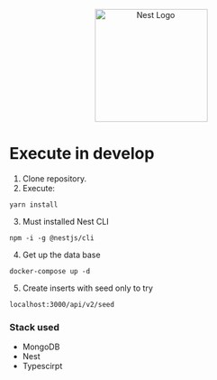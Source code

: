 <p align="center">
  <a href="http://nestjs.com/" target="blank"><img src="https://nestjs.com/img/logo-small.svg" width="200" alt="Nest Logo" /></a>
</p>

# Execute in develop
1. Clone repository.
2. Execute:
```
yarn install
```
3. Must installed Nest CLI  
```
npm -i -g @nestjs/cli
```

4. Get up the data base
```
docker-compose up -d
```

5. Create inserts with seed only to try 
```
localhost:3000/api/v2/seed
```

### Stack used
* MongoDB
* Nest 
* Typescirpt